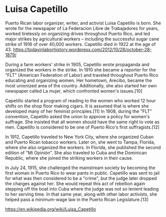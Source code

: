 # Luisa Capetillo

Puerto Rican labor organizer, writer, and activist Luisa Capetillo is born.  She wrote for the newspaper of La Federacion Libre de Trabajadores for years, worked tirelessly on organizing drives throughout Puerto Rico, and led major strikes by agricultural workers – including the successful sugar cane strike of 1916 of over 40,000 workers.  Capetillo died in 1922 at the age of 43.
https://todayinlaborhistory.wordpress.com/2012/10/28/october-28-1879/ 

During a farm workers' strike in 1905, Capetillo wrote propaganda and organized the workers in the strike. In 1910 she became a reporter for the "FLT" (American Federation of Labor) and traveled throughout Puerto Rico educating and organizing women. Her hometown, Arecibo, became the most unionized area of the country. Additionally, she also started her own newspaper called La mujer, which confronted women's issues.[10]

Capetillo started a program of reading to the women who worked 12 hour shifts on the shop floor making cigars. It is assumed that is where she developed many of her feminist principles.[11] In 1908, during the "FLT" convention, Capetillo asked the union to approve a policy for women's suffrage. She insisted that all women should have the same right to vote as men. Capetillo is considered to be one of Puerto Rico's first suffragists.[12]

In 1912, Capetillo traveled to New York City, where she organized Cuban and Puerto Rican tobacco workers. Later on, she went to Tampa, Florida, where she also organized the workers. In Florida, she published the second edition of "Mi Opinión". She also traveled to Cuba and the Dominican Republic, where she joined the striking workers in their cause.

In July 24, 1915, she challenged the mainstream society by becoming the first woman in Puerto Rico to wear pants in public. Capetillo was sent to jail for what was then considered to be a "crime", but the judge later dropped the charges against her. She would repeat this act of rebellion again stepping off the boat into Cuba where the judge was not so lenient leading to her serving time. In that same year, along with other labor activists, she helped pass a minimum-wage law in the Puerto Rican Legislature.[13]

https://en.wikipedia.org/wiki/Luisa_Capetillo 